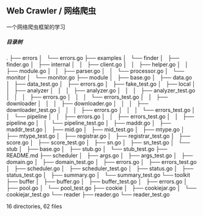 ## Web Crawler / 网络爬虫  
一个网络爬虫框架的学习  
##### 目录树  
.
├── errors
│   └── errors.go
├── examples
│   └── finder
│       ├── finder.go
│       ├── internal
│       │   ├── client.go
│       │   ├── helper.go
│       │   ├── module.go
│       │   ├── parser.go
│       │   └── processor.go
│       └── monitor
│           └── monitor.go
├── module
│   ├── base.go
│   ├── data.go
│   ├── data_test.go
│   ├── errors.go
│   ├── fake_test.go
│   ├── local
│   │   ├── analyzer
│   │   │   ├── analyzer.go
│   │   │   ├── analyzer_test.go
│   │   │   ├── errors.go
│   │   │   └── errors_test.go
│   │   ├── downloader
│   │   │   ├── downloader.go
│   │   │   ├── downloader_test.go
│   │   │   ├── errors.go
│   │   │   └── errors_test.go
│   │   └── pipeline
│   │       ├── errors.go
│   │       ├── errors_test.go
│   │       ├── pipeline.go
│   │       └── pipeline_test.go
│   ├── maddr.go
│   ├── maddr_test.go
│   ├── mid.go
│   ├── mid_test.go
│   ├── mtype.go
│   ├── mtype_test.go
│   ├── registrar.go
│   ├── registrar_test.go
│   ├── score.go
│   ├── score_test.go
│   ├── sn.go
│   ├── sn_test.go
│   └── stub
│       ├── base.go
│       ├── stub.go
│       └── stub_test.go
├── README.md
├── scheduler
│   ├── args.go
│   ├── args_test.go
│   ├── domain.go
│   ├── domain_test.go
│   ├── errors.go
│   ├── errors_test.go
│   ├── scheduler.go
│   ├── scheduler_test.go
│   ├── status.go
│   ├── status_test.go
│   ├── summary.go
│   └── summary_test.go
└── toolkit
    ├── buffer
    │   ├── buffer.go
    │   ├── buffer_test.go
    │   ├── errors.go
    │   ├── pool.go
    │   └── pool_test.go
    ├── cookie
    │   ├── cookiejar.go
    │   └── cookiejar_test.go
    └── reader
        ├── reader.go
        └── reader_test.go

16 directories, 62 files
